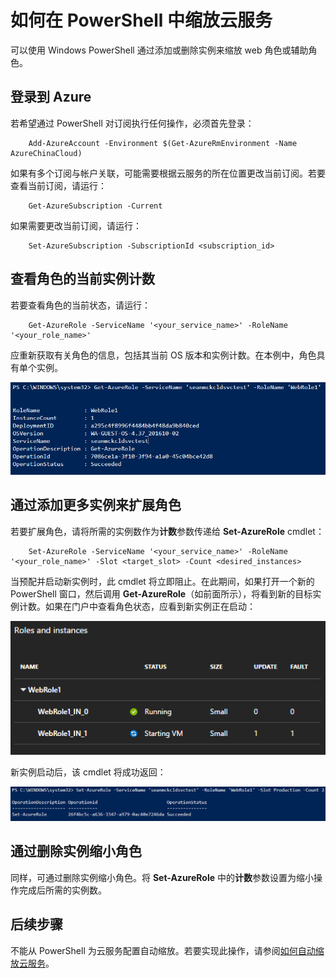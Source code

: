 <properties
    pageTitle="在 Windows PowerShell 中缩放 Azure 云服务 | Azure"
    description="（经典）了解如何使用 PowerShell 在 Azure 中缩放 web 角色或辅助角色。"
    services="cloud-services"
    documentationcenter=""
    author="seanmck"
    manager="timlt"
    editor="" />  

<tags
    ms.assetid="ee37dd8c-6714-4c61-adb8-03d6bbf76c9a"
    ms.service="cloud-services"
    ms.workload="tbd"
    ms.tgt_pltfrm="na"
    ms.devlang="na"
    ms.topic="article"
    ms.date="12/01/2016"
    wacn.date="01/03/2017"
    ms.author="seanmck" />  


# 如何在 PowerShell 中缩放云服务

可以使用 Windows PowerShell 通过添加或删除实例来缩放 web 角色或辅助角色。

## 登录到 Azure

若希望通过 PowerShell 对订阅执行任何操作，必须首先登录：


		Add-AzureAccount -Environment $(Get-AzureRmEnvironment -Name AzureChinaCloud)


如果有多个订阅与帐户关联，可能需要根据云服务的所在位置更改当前订阅。若要查看当前订阅，请运行：


		Get-AzureSubscription -Current


如果需要更改当前订阅，请运行：


		Set-AzureSubscription -SubscriptionId <subscription_id>


## 查看角色的当前实例计数

若要查看角色的当前状态，请运行：


		Get-AzureRole -ServiceName '<your_service_name>' -RoleName '<your_role_name>'


应重新获取有关角色的信息，包括其当前 OS 版本和实例计数。在本例中，角色具有单个实例。

![有关角色的信息](./media/cloud-services-how-to-scale-powershell/get-azure-role.png)  


## 通过添加更多实例来扩展角色

若要扩展角色，请将所需的实例数作为**计数**参数传递给 **Set-AzureRole** cmdlet：


		Set-AzureRole -ServiceName '<your_service_name>' -RoleName '<your_role_name>' -Slot <target_slot> -Count <desired_instances>


当预配并启动新实例时，此 cmdlet 将立即阻止。在此期间，如果打开一个新的 PowerShell 窗口，然后调用 **Get-AzureRole**（如前面所示），将看到新的目标实例计数。如果在门户中查看角色状态，应看到新实例正在启动：

![VM 实例正在门户中启动](./media/cloud-services-how-to-scale-powershell/role-instance-starting.png)  


新实例启动后，该 cmdlet 将成功返回：

![角色实例增加成功](./media/cloud-services-how-to-scale-powershell/set-azure-role-success.png)  


## 通过删除实例缩小角色

同样，可通过删除实例缩小角色。将 **Set-AzureRole** 中的**计数**参数设置为缩小操作完成后所需的实例数。

## 后续步骤

不能从 PowerShell 为云服务配置自动缩放。若要实现此操作，请参阅[如何自动缩放云服务](/documentation/articles/cloud-services-how-to-scale/)。

<!---HONumber=Mooncake_1226_2016-->